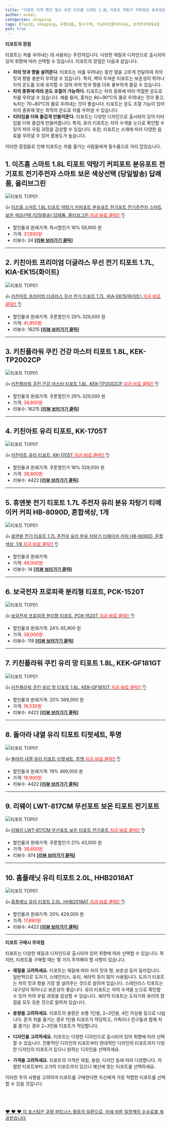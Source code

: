 ```yaml
---
title: "티포트 가격 확인 필수 추천 이즈홈 스마트 1.8L 티포트 약탕기 커피포트 분유포트 전기포트 전기주전자 스마트 보온 색상선택 (당일발송) 답례품, 올리브 비교 장점 구매가이드"
author: eunmi.
categories: shopping
tags: [Top10, shopping, 유행상품, 필수구매, 지금바로클릭하세요, 놓치면후회해요]
pin: true
---
```

**티포트의 장점**

티포트는 차를 우려내는 데 사용되는 주전자입니다. 다양한 재질과 디자인으로 출시되어 있어 취향에 따라 선택할 수 있습니다. 티포트의 장점은 다음과 같습니다.

* **차의 맛과 향을 살려준다.** 티포트는 차를 우려내는 동안 열을 고르게 전달하여 차의 맛과 향을 충분히 우려낼 수 있습니다. 특히, 벽이 두꺼운 티포트는 보온성이 뛰어나 차의 온도를 오래 유지할 수 있어 차의 맛과 향을 더욱 풍부하게 즐길 수 있습니다.
* **차의 종류에 따라 온도 조절이 가능하다.** 티포트는 차의 종류에 따라 적절한 온도로 차를 우려낼 수 있습니다. 예를 들어, 홍차는 80~90℃의 물로 우려내는 것이 좋고, 녹차는 70~80℃의 물로 우려내는 것이 좋습니다. 티포트는 온도 조절 기능이 있어 차의 종류에 맞는 최적의 온도로 차를 우려낼 수 있습니다.
* **티타임을 더욱 즐겁게 만들어준다.** 티포트는 다양한 디자인으로 출시되어 있어 티타임을 더욱 즐겁게 만들어줍니다. 특히, 유리 티포트는 차의 수색을 눈으로 확인할 수 있어 차의 우림 과정을 감상할 수 있습니다. 또한, 티포트는 소재에 따라 다양한 음료를 우려낼 수 있어 활용도가 높습니다.

이러한 장점들로 인해 티포트는 차를 즐기는 사람들에게 필수품으로 자리 잡았습니다.

   

## 1. 이즈홈 스마트 1.8L 티포트 약탕기 커피포트 분유포트 전기포트 전기주전자 스마트 보온 색상선택 (당일발송) 답례품, 올리브그린

![티포트 TOP01](https://thumbnail10.coupangcdn.com/thumbnails/remote/230x230ex/image/vendor_inventory/b3e8/23eee7872c29920569d40bac913bc9fd9af24d438e42afd76db7c034a0f2.jpg)


👍 [이즈홈 스마트 1.8L 티포트 약탕기 커피포트 분유포트 전기포트 전기주전자 스마트 보온 색상선택 (당일발송) 답례품, 올리브그린 <font color=red> 지금 바로 클릭!! </font> ](https://link.coupang.com/re/AFFSDP?lptag=AF3617701&subid=GithubCoopas&pageKey=7550948917&traceid=V0-153&itemId=19871621872&vendorItemId=73740064366) 👌 


- 할인율과 원래가격: 즉시할인가 16%  59,900   원
- 가격: <span style='color:red'>37,800원</span>
- 리뷰수: 24  [**[리뷰 보러가기 클릭]**](https://link.coupang.com/re/AFFSDP?lptag=AF3617701&subid=GithubCoopas&pageKey=7550948917&traceid=V0-153&itemId=19871621872&vendorItemId=73740064366)

---


   

## 2. 키친아트 프리미엄 더글라스 무선 전기 티포트 1.7L, KIA-EK15(화이트)

![티포트 TOP01](https://thumbnail8.coupangcdn.com/thumbnails/remote/230x230ex/image/retail/images/209510207274816-aa2d3106-89e6-42ba-b31b-f7b5d0d47561.jpg)


👍 [키친아트 프리미엄 더글라스 무선 전기 티포트 1.7L, KIA-EK15(화이트) <font color=red> 지금 바로 클릭!! </font> ](https://link.coupang.com/re/AFFSDP?lptag=AF3617701&subid=GithubCoopas&pageKey=6484523429&traceid=V0-153&itemId=14209435200&vendorItemId=81454908120) 👌 


- 할인율과 원래가격: 쿠폰할인가 29%  329,000   원
- 가격: <span style='color:red'>41,850원</span>
- 리뷰수: 16215  [**[리뷰 보러가기 클릭]**](https://link.coupang.com/re/AFFSDP?lptag=AF3617701&subid=GithubCoopas&pageKey=6484523429&traceid=V0-153&itemId=14209435200&vendorItemId=81454908120)

---


   

## 3. 키친플라워 쿠킨 건강 마스터 티포트 1.8L, KEK-TP2002CP

![티포트 TOP01](https://thumbnail8.coupangcdn.com/thumbnails/remote/230x230ex/image/retail/images/1850197773448713-283a9b55-c5ff-424c-b348-697aaa4da733.jpg)


👍 [키친플라워 쿠킨 건강 마스터 티포트 1.8L, KEK-TP2002CP <font color=red> 지금 바로 클릭!! </font> ](https://link.coupang.com/re/AFFSDP?lptag=AF3617701&subid=GithubCoopas&pageKey=7450496534&traceid=V0-153&itemId=19395108812&vendorItemId=3897713711) 👌 


- 할인율과 원래가격: 쿠폰할인가 29%  329,000   원
- 가격: <span style='color:red'>38,800원</span>
- 리뷰수: 16215  [**[리뷰 보러가기 클릭]**](https://link.coupang.com/re/AFFSDP?lptag=AF3617701&subid=GithubCoopas&pageKey=7450496534&traceid=V0-153&itemId=19395108812&vendorItemId=3897713711)

---


   

## 4. 키친아트 유리 티포트, KK-1705T

![티포트 TOP01](https://thumbnail7.coupangcdn.com/thumbnails/remote/230x230ex/image/retail/images/1408871165667646-42e3d30c-c144-4b7e-9384-83e7d825d3e1.jpg)


👍 [키친아트 유리 티포트, KK-1705T <font color=red> 지금 바로 클릭!! </font> ](https://link.coupang.com/re/AFFSDP?lptag=AF3617701&subid=GithubCoopas&pageKey=4839684957&traceid=V0-153&itemId=6253489573&vendorItemId=73549204416) 👌 


- 할인율과 원래가격: 쿠폰할인가 18%  329,000   원
- 가격: <span style='color:red'>38,800원</span>
- 리뷰수: 4422  [**[리뷰 보러가기 클릭]**](https://link.coupang.com/re/AFFSDP?lptag=AF3617701&subid=GithubCoopas&pageKey=4839684957&traceid=V0-153&itemId=6253489573&vendorItemId=73549204416)

---


   

## 5. 휴앤봇 전기 티포트 1.7L 주전자 유리 분유 차탕기 티메이커 커피 HB-8090D, 혼합색상, 1개

![티포트 TOP01](https://thumbnail10.coupangcdn.com/thumbnails/remote/230x230ex/image/vendor_inventory/35ab/78bcf30dd8bf925ba6cb164f56dcaca53bae3e31b45c584a33af83ce503a.jpg)


👍 [휴앤봇 전기 티포트 1.7L 주전자 유리 분유 차탕기 티메이커 커피 HB-8090D, 혼합색상, 1개 <font color=red> 지금 바로 클릭!! </font> ](https://link.coupang.com/re/AFFSDP?lptag=AF3617701&subid=GithubCoopas&pageKey=7600991477&traceid=V0-153&itemId=20100707983&vendorItemId=70466174568) 👌 


- 할인율과 원래가격: 
- 가격: <span style='color:red'>49,000원</span>
- 리뷰수: 14  [**[리뷰 보러가기 클릭]**](https://link.coupang.com/re/AFFSDP?lptag=AF3617701&subid=GithubCoopas&pageKey=7600991477&traceid=V0-153&itemId=20100707983&vendorItemId=70466174568)

---


   

## 6. 보국전자 프로피쿡 분리형 티포트, PCK-1520T

![티포트 TOP01](https://thumbnail8.coupangcdn.com/thumbnails/remote/230x230ex/image/retail/images/2022/02/17/16/9/eb1260e3-11ff-4807-9da8-dbaa27213d5d.jpg)


👍 [보국전자 프로피쿡 분리형 티포트, PCK-1520T <font color=red> 지금 바로 클릭!! </font> ](https://link.coupang.com/re/AFFSDP?lptag=AF3617701&subid=GithubCoopas&pageKey=6346685900&traceid=V0-153&itemId=13338010541&vendorItemId=80593461595) 👌 


- 할인율과 원래가격: 24%  65,900   원
- 가격: <span style='color:red'>38,000원</span>
- 리뷰수: 119  [**[리뷰 보러가기 클릭]**](https://link.coupang.com/re/AFFSDP?lptag=AF3617701&subid=GithubCoopas&pageKey=6346685900&traceid=V0-153&itemId=13338010541&vendorItemId=80593461595)

---


   

## 7. 키친플라워 쿠킨 유리 망 티포트 1.8L, KEK-GF181GT

![티포트 TOP01](https://thumbnail10.coupangcdn.com/thumbnails/remote/230x230ex/image/retail/images/790337716209610-2262f655-dfba-4b52-b5e3-f286bccba162.jpg)


👍 [키친플라워 쿠킨 유리 망 티포트 1.8L, KEK-GF181GT <font color=red> 지금 바로 클릭!! </font> ](https://link.coupang.com/re/AFFSDP?lptag=AF3617701&subid=GithubCoopas&pageKey=1504290443&traceid=V0-153&itemId=2582734027&vendorItemId=70574963820) 👌 


- 할인율과 원래가격: 20%  369,000   원
- 가격: <span style='color:red'>18,530원</span>
- 리뷰수: 4422  [**[리뷰 보러가기 클릭]**](https://link.coupang.com/re/AFFSDP?lptag=AF3617701&subid=GithubCoopas&pageKey=1504290443&traceid=V0-153&itemId=2582734027&vendorItemId=70574963820)

---


   

## 8. 돌아라 내열 유리 티포트 티팟세트, 투명

![티포트 TOP01](https://thumbnail8.coupangcdn.com/thumbnails/remote/230x230ex/image/vendor_inventory/c84e/fd5723b2740bad59744d5bcee50b0e94f796886702fb12a80cd1f92ecae9.jpg)


👍 [돌아라 내열 유리 티포트 티팟세트, 투명 <font color=red> 지금 바로 클릭!! </font> ](https://link.coupang.com/re/AFFSDP?lptag=AF3617701&subid=GithubCoopas&pageKey=7515991069&traceid=V0-153&itemId=19703361824&vendorItemId=86808015594) 👌 


- 할인율과 원래가격: 19%  469,000   원
- 가격: <span style='color:red'>18,900원</span>
- 리뷰수: 4422  [**[리뷰 보러가기 클릭]**](https://link.coupang.com/re/AFFSDP?lptag=AF3617701&subid=GithubCoopas&pageKey=7515991069&traceid=V0-153&itemId=19703361824&vendorItemId=86808015594)

---


   

## 9. 리웨이 LWT-817CM 무선포트 보온 티포트 전기포트

![티포트 TOP01](https://thumbnail10.coupangcdn.com/thumbnails/remote/230x230ex/image/vendor_inventory/ddd4/c67e625372eccf2f9cf54d6aa63103c22cf1570a2150f2fb510dc9e13e67.jpg)


👍 [리웨이 LWT-817CM 무선포트 보온 티포트 전기포트 <font color=red> 지금 바로 클릭!! </font> ](https://link.coupang.com/re/AFFSDP?lptag=AF3617701&subid=GithubCoopas&pageKey=6138479565&traceid=V0-153&itemId=11756629532&vendorItemId=79030470273) 👌 


- 할인율과 원래가격: 쿠폰할인가 21%  43,000   원
- 가격: <span style='color:red'>38,600원</span>
- 리뷰수: 974  [**[리뷰 보러가기 클릭]**](https://link.coupang.com/re/AFFSDP?lptag=AF3617701&subid=GithubCoopas&pageKey=6138479565&traceid=V0-153&itemId=11756629532&vendorItemId=79030470273)

---


   

## 10. 홈플래닛 유리 티포트 2.0L, HHB2018AT

![티포트 TOP01](https://thumbnail10.coupangcdn.com/thumbnails/remote/230x230ex/image/retail/images/150412524900047-f746ef39-cdd3-475a-bc92-a8f64a95ea62.jpg)


👍 [홈플래닛 유리 티포트 2.0L, HHB2018AT <font color=red> 지금 바로 클릭!! </font> ](https://link.coupang.com/re/AFFSDP?lptag=AF3617701&subid=GithubCoopas&pageKey=1539744911&traceid=V0-153&itemId=2637782630&vendorItemId=70628646335) 👌 


- 할인율과 원래가격: 20%  429,000   원
- 가격: <span style='color:red'>17,690원</span>
- 리뷰수: 4422  [**[리뷰 보러가기 클릭]**](https://link.coupang.com/re/AFFSDP?lptag=AF3617701&subid=GithubCoopas&pageKey=1539744911&traceid=V0-153&itemId=2637782630&vendorItemId=70628646335)

---
**티포트 구매시 주의점**

티포트는 다양한 재질과 디자인으로 출시되어 있어 취향에 따라 선택할 수 있습니다. 하지만, 티포트를 구매할 때는 몇 가지 주의해야 할 사항이 있습니다.

* **재질을 고려하세요.** 티포트는 재질에 따라 차의 맛과 향, 보온성 등이 달라집니다. 일반적으로 도자기, 스테인리스, 유리, 세라믹 등이 많이 사용됩니다. 도자기 티포트는 차의 맛과 향을 가장 잘 살려주는 것으로 알려져 있습니다. 스테인리스 티포트는 내구성이 뛰어나고 보온성이 좋습니다. 유리 티포트는 차의 수색을 눈으로 확인할 수 있어 차의 우림 과정을 감상할 수 있습니다. 세라믹 티포트는 도자기와 유리의 장점을 모두 갖춘 것으로 알려져 있습니다.

* **용량을 고려하세요.** 티포트의 용량은 보통 1인용, 2~3인용, 4인 이상용 등으로 나뉩니다. 혼자 차를 즐기는 경우 1인용 티포트가 적당하고, 가족이나 친구들과 함께 차를 즐기는 경우 2~3인용 티포트가 적당합니다.

* **디자인을 고려하세요.** 티포트는 다양한 디자인으로 출시되어 있어 취향에 따라 선택할 수 있습니다. 전통적인 디자인의 티포트부터 현대적인 디자인의 티포트까지 다양한 디자인의 티포트가 있으니 원하는 디자인을 선택하세요.

* **가격을 고려하세요.** 티포트의 가격은 재질, 용량, 디자인 등에 따라 다양합니다. 저렴한 티포트부터 고가의 티포트까지 있으니 예산에 맞는 티포트를 선택하세요.

이러한 주의 사항을 고려하여 티포트를 구매한다면 자신에게 가장 적합한 티포트를 선택할 수 있을 것입니다.<br><br><br><br><br> [ ❤ ❤ ❤ 이 포스팅은 쿠팡 파트너스 활동의 일환으로, 이에 따른 일정액의 수수료를 제공받습니다](https://link.coupang.com/a/bcEFyh)